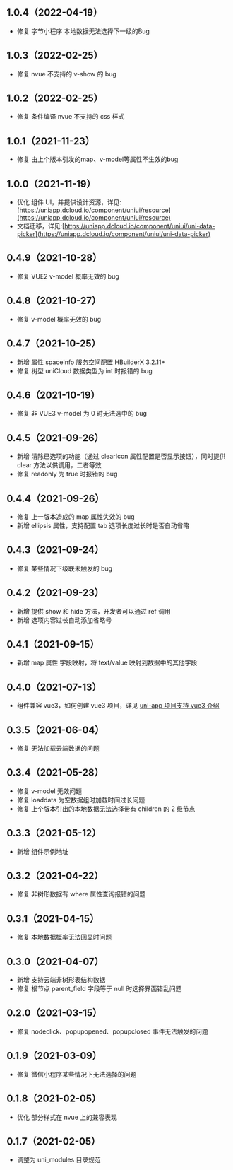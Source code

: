 
## 1.0.4（2022-04-19）
- 修复 字节小程序 本地数据无法选择下一级的Bug
## 1.0.3（2022-02-25）
- 修复 nvue 不支持的 v-show 的 bug
## 1.0.2（2022-02-25）
- 修复 条件编译 nvue 不支持的 css 样式
## 1.0.1（2021-11-23）
- 修复 由上个版本引发的map、v-model等属性不生效的bug
## 1.0.0（2021-11-19）
- 优化 组件 UI，并提供设计资源，详见:[https://uniapp.dcloud.io/component/uniui/resource](https://uniapp.dcloud.io/component/uniui/resource)
- 文档迁移，详见:[https://uniapp.dcloud.io/component/uniui/uni-data-picker](https://uniapp.dcloud.io/component/uniui/uni-data-picker)
## 0.4.9（2021-10-28）
- 修复 VUE2 v-model 概率无效的 bug
## 0.4.8（2021-10-27）
- 修复 v-model 概率无效的 bug
## 0.4.7（2021-10-25）
- 新增 属性 spaceInfo 服务空间配置 HBuilderX 3.2.11+
- 修复 树型 uniCloud 数据类型为 int 时报错的 bug
## 0.4.6（2021-10-19）
- 修复 非 VUE3 v-model 为 0 时无法选中的 bug
## 0.4.5（2021-09-26）
- 新增 清除已选项的功能（通过 clearIcon 属性配置是否显示按钮），同时提供 clear 方法以供调用，二者等效
- 修复 readonly 为 true 时报错的 bug
## 0.4.4（2021-09-26）
- 修复 上一版本造成的 map 属性失效的 bug
- 新增 ellipsis 属性，支持配置 tab 选项长度过长时是否自动省略
## 0.4.3（2021-09-24）
- 修复 某些情况下级联未触发的 bug
## 0.4.2（2021-09-23）
- 新增 提供 show 和 hide 方法，开发者可以通过 ref 调用
- 新增 选项内容过长自动添加省略号
## 0.4.1（2021-09-15）
- 新增 map 属性 字段映射，将 text/value 映射到数据中的其他字段
## 0.4.0（2021-07-13）
- 组件兼容 vue3，如何创建 vue3 项目，详见 [uni-app 项目支持 vue3 介绍](https://ask.dcloud.net.cn/article/37834)
## 0.3.5（2021-06-04）
- 修复 无法加载云端数据的问题
## 0.3.4（2021-05-28）
- 修复 v-model 无效问题
- 修复 loaddata 为空数据组时加载时间过长问题
- 修复 上个版本引出的本地数据无法选择带有 children 的 2 级节点
## 0.3.3（2021-05-12）
- 新增 组件示例地址
## 0.3.2（2021-04-22）
- 修复 非树形数据有 where 属性查询报错的问题
## 0.3.1（2021-04-15）
- 修复 本地数据概率无法回显时问题
## 0.3.0（2021-04-07）
- 新增 支持云端非树形表结构数据
- 修复 根节点 parent_field 字段等于 null 时选择界面错乱问题
## 0.2.0（2021-03-15）
- 修复 nodeclick、popupopened、popupclosed 事件无法触发的问题
## 0.1.9（2021-03-09）
- 修复 微信小程序某些情况下无法选择的问题
## 0.1.8（2021-02-05）
- 优化 部分样式在 nvue 上的兼容表现
## 0.1.7（2021-02-05）
- 调整为 uni_modules 目录规范
